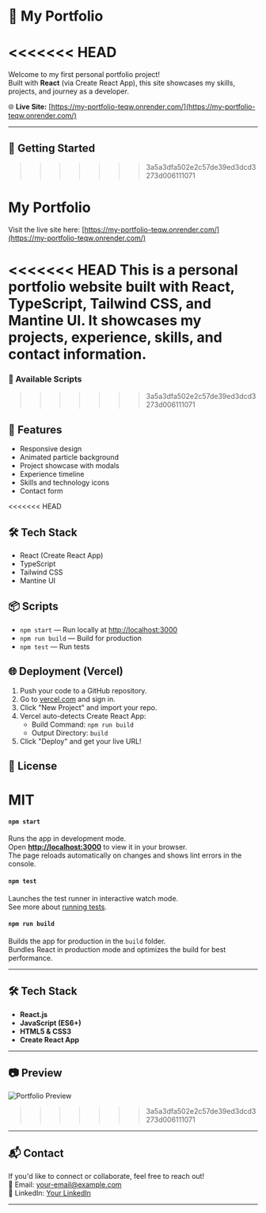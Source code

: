 # 💼 My Portfolio

<<<<<<< HEAD
=======
Welcome to my first personal portfolio project!  
Built with **React** (via Create React App), this site showcases my skills, projects, and journey as a developer.  


🌐 **Live Site:** [https://my-portfolio-teqw.onrender.com/](https://my-portfolio-teqw.onrender.com/)

---

## 🚀 Getting Started
>>>>>>> 3a5a3dfa502e2c57de39ed3dcd3273d006111071


# My Portfolio

Visit the live site here: [https://my-portfolio-teqw.onrender.com/](https://my-portfolio-teqw.onrender.com/)

<<<<<<< HEAD
This is a personal portfolio website built with React, TypeScript, Tailwind CSS, and Mantine UI. It showcases my projects, experience, skills, and contact information.
=======
### 📌 Available Scripts
>>>>>>> 3a5a3dfa502e2c57de39ed3dcd3273d006111071

## 🚀 Features
- Responsive design
- Animated particle background
- Project showcase with modals
- Experience timeline
- Skills and technology icons
- Contact form

<<<<<<< HEAD
## 🛠️ Tech Stack
- React (Create React App)
- TypeScript
- Tailwind CSS
- Mantine UI

## 📦 Scripts

- `npm start` — Run locally at [http://localhost:3000](http://localhost:3000)
- `npm run build` — Build for production
- `npm test` — Run tests

## 🌐 Deployment (Vercel)
1. Push your code to a GitHub repository.
2. Go to [vercel.com](https://vercel.com) and sign in.
3. Click "New Project" and import your repo.
4. Vercel auto-detects Create React App:
	- Build Command: `npm run build`
	- Output Directory: `build`
5. Click "Deploy" and get your live URL!

## 📄 License
MIT
=======
#### `npm start`
Runs the app in development mode.  
Open **[http://localhost:3000](http://localhost:3000)** to view it in your browser.  
The page reloads automatically on changes and shows lint errors in the console.

#### `npm test`
Launches the test runner in interactive watch mode.  
See more about [running tests](https://facebook.github.io/create-react-app/docs/running-tests).

#### `npm run build`
Builds the app for production in the `build` folder.  
Bundles React in production mode and optimizes the build for best performance.

---

## 🛠 Tech Stack
- **React.js**
- **JavaScript (ES6+)**
- **HTML5 & CSS3**
- **Create React App**

---

## 📷 Preview
![Portfolio Preview](https://your-screenshot-link.com)
>>>>>>> 3a5a3dfa502e2c57de39ed3dcd3273d006111071

---

## 📬 Contact
If you'd like to connect or collaborate, feel free to reach out!  
📧 Email: your-email@example.com  
💼 LinkedIn: [Your LinkedIn](https://linkedin.com/in/yourprofile)

---
